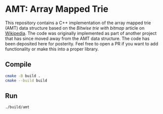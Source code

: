 # AMT: Array Mapped Trie
This repository contains a C++ implementation of the array mapped trie (AMT) data structure based on the _Bitwise trie with bitmap_ article on [Wikipedia](https://en.wikipedia.org/wiki/Bitwise_trie_with_bitmap).
The code was originally implemented as part of another project that has since moved away from the AMT data structure.
The code has been deposited here for posterity.
Feel free to open a PR if you want to add functionality or make this into a proper library.

## Compile

```bash
cmake -B build .
cmake --build build
```

## Run

```bash
./build/amt
```
